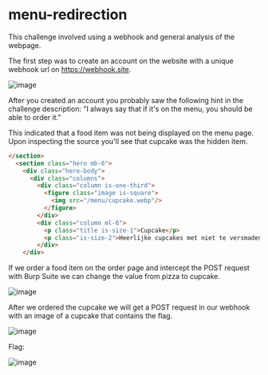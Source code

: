 # menu-redirection
This challenge involved using a webhook and general analysis of the webpage.

The first step was to create an account on the website with a unique webhook url on https://webhook.site.

![image](https://github.com/Fryslan-Boppe/notes/assets/96194510/6c75ffcb-a40d-440f-94dd-baf11a4e2895)

After you created an account you probably saw the following hint in the challenge description: "I always say that if it's on the menu, you should be able to order it." 

This indicated that a food item was not being displayed on the menu page. Upon inspecting the source you'll see that cupcake was the hidden item.

```html
</section>
  <section class="hero mb-6">
    <div class="hero-body">
      <div class="columns">
        <div class="column is-one-third">
          <figure class="image is-square">
            <img src="/menu/cupcake.webp"/>
          </figure>
        </div>
        <div class="column ml-6">
          <p class="title is-size-1">Cupcake</p>
          <p class="is-size-2">Heerlijke cupcakes met niet te versmaden cyber sprinkles, opgetopt met een prachtig vlaggetje.</p>
        </div>
    </div>
```
If we order a food item on the order page and intercept the POST request with Burp Suite we can change the value from pizza to cupcake.

![image](https://github.com/Fryslan-Boppe/notes/assets/96194510/b73b20be-2b2b-433a-99e2-254787474afa)

After we ordered the cupcake we will get a POST request in our webhook with an image of a cupcake that contains the flag.

![image](https://github.com/Fryslan-Boppe/notes/assets/96194510/b410215f-5374-459c-946c-d91e5e1fb238)

Flag:

![image](https://github.com/Fryslan-Boppe/notes/assets/96194510/3d36ddf0-2177-4b31-abbc-c62def3a7704)
